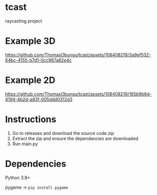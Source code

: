 
# tcast
raycasting project
# Example 3D
https://github.com/ThomasObungu/tcast/assets/108408219/3a9ef532-64bc-4155-b7d1-0cc987a82e4c
# Example 2D
https://github.com/ThomasObungu/tcast/assets/108408219/165b9b6d-4194-4b2d-a83f-005ddd0312d3
# Instructions
1. Go to releases and download the source code.zip
2. Extract the zip and ensure the dependancies are downloaded
3. Run main.py
#
# Dependencies
Python 3.8+

pygame -> ``pip install pygame``

